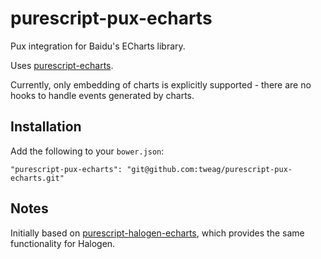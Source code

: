 # purescript-pux-echarts

Pux integration for Baidu's ECharts library.

Uses [purescript-echarts](https://github.com/slamdata/purescript-echarts).

Currently, only embedding of charts is explicitly supported - there are no hooks
to handle events generated by charts.

## Installation

Add the following to your `bower.json`:

```
"purescript-pux-echarts": "git@github.com:tweag/purescript-pux-echarts.git"
```

## Notes

Initially based on [purescript-halogen-echarts](https://github.com/slamdata/purescript-halogen-echarts), which provides the same functionality for Halogen.
